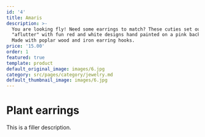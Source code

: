 ```yaml
---
id: '4'
title: Amaris
description: >-
  You are looking fly! Need some earrings to match? These cuties set our hearts
  "aflutter" with fun red and white designs hand painted on a pink background.
  Made with poplar wood and iron earring hooks.
price: '15.00'
order: 1
featured: true
template: product
default_original_image: images/6.jpg
category: src/pages/category/jewelry.md
default_thumbnail_image: images/6.jpg
---
```

# Plant earrings

This is a filler description.
